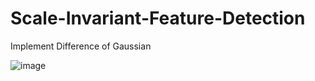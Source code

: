 # Scale-Invariant-Feature-Detection
Implement Difference of Gaussian

![image](https://github.com/ronnie0726/Scale-Invariant-Feature-Detection/testdata/1.png)
